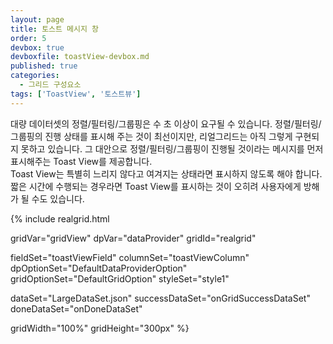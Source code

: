 ```yaml
---
layout: page
title: 토스트 메시지 창
order: 5
devbox: true
devboxfile: toastView-devbox.md
published: true
categories:
  - 그리드 구성요소
tags: ['ToastView', '토스트뷰']
---
```


대량 데이터셋의 정렬/필터링/그룹핑은 수 초 이상이 요구될 수 있습니다. 정렬/필터링/그룹핑의 진행 상태를 표시해 주는 것이 최선이지만, 리얼그리드는 아직 그렇게 구현되지 못하고 있습니다. 그 대안으로 정렬/필터링/그룹핑이 진행될 것이라는 메시지를 먼저 표시해주는 Toast View를 제공합니다.   
Toast View는 특별히 느리지 않다고 여겨지는 상태라면 표시하지 않도록 해야 합니다.  
짧은 시간에 수행되는 경우라면 Toast View를 표시하는 것이 오히려 사용자에게 방해가 될 수도 있습니다.

<script>
  var onGridSuccessDataSet = function(data, textStatus, jqXHR) {
    dataProvider.fillJsonData(data, {});
  }
  var onDoneDataSet = function() {
	gridView.setStyles({
        header: { "fontSize": "12", "fontFamily": "맑은 고딕", "fontBold": "true" },
        selection: {
            background: "#11000000",
            border: "#88000000,1"
        }
    });
    
  }
</script>

{% include realgrid.html

  gridVar="gridView"
  dpVar="dataProvider"
  gridId="realgrid"

  fieldSet="toastViewField"
  columnSet="toastViewColumn"
  dpOptionSet="DefaultDataProviderOption"
  gridOptionSet="DefaultGridOption"
  styleSet="style1"

  dataSet="LargeDataSet.json"
  successDataSet="onGridSuccessDataSet"
  doneDataSet="onDoneDataSet"

  gridWidth="100%"
  gridHeight="300px" %}